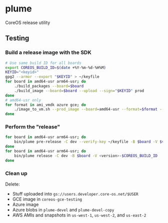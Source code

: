 # plume

CoreOS release utility

## Testing

### Build a release image with the SDK

```sh
# Use same build ID for all boards
export COREOS_BUILD_ID=$(date +%Y-%m-%d-%H%M)
KEYID="<keyid>"
gpg2 --armor --export "$KEYID" > ~/keyfile
for board in amd64-usr arm64-usr; do
    ./build_packages --board=$board
    ./build_image --board=$board --upload --sign="$KEYID" prod
done
# amd64-usr only
for format in ami_vmdk azure gce; do
    ./image_to_vm.sh --prod_image --board=amd64-usr --format=$format --upload --sign="$KEYID"
done
```

### Perform the "release"

```sh
for board in amd64-usr arm64-usr; do
    bin/plume pre-release -C dev --verify-key ~/keyfile -B $board -V $version-$COREOS_BUILD_ID
done
for board in amd64-usr arm64-usr; do
    bin/plume release -C dev -B $board -V <version>-$COREOS_BUILD_ID
done
```

### Clean up

Delete:

- Stuff uploaded into `gs://users.developer.core-os.net/$USER`
- GCE image in `coreos-gce-testing`
- Azure image
- Azure blobs in `plume-devel` and `plume-devel-copy`
- AWS AMIs and snapshots in `us-west-1`, `us-west-2`, and `us-east-2`
